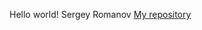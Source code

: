 Hello world!
Sergey Romanov 
[My repository](https://github.com/geniusatthemoment/I-am-barbie-girl-in-a-barbie-world)
